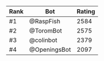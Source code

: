 Rank|Bot|Rating
---|---|---
#1|@RaspFish|2584
#2|@ToromBot|2575
#3|@colinbot|2379
#4|@OpeningsBot|2097
